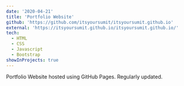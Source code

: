 ```yaml
---
date: '2020-04-21'
title: 'Portfolio Website'
github: 'https://github.com/itsyoursumit/itsyoursumit.github.io'
external: 'https://itsyoursumit.github.io/itsyoursumit.github.io/'
tech:
  - HTML
  - CSS
  - Javascript
  - Bootstrap
showInProjects: true
---
```


Portfolio Website hosted using GitHub Pages. Regularly updated.